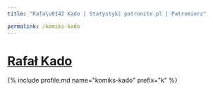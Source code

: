 ```yaml
---
title: "Rafa\u0142 Kado | Statystyki patronite.pl | Patromierz"

permalink: /komiks-kado
---
```


# [Rafał Kado](https://patronite.pl/komiks-kado)

{% include profile.md name="komiks-kado" prefix="k" %}
